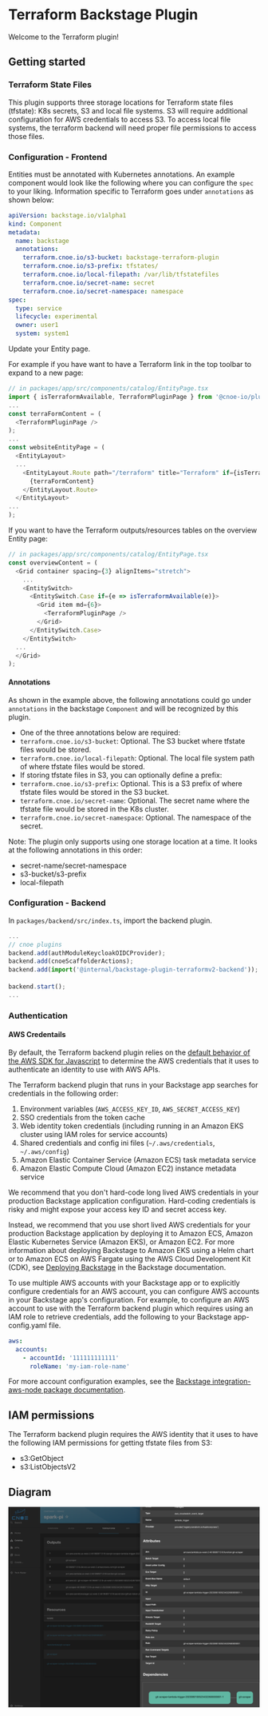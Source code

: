 # Terraform Backstage Plugin

Welcome to the Terraform plugin!

## Getting started

### Terraform State Files
This plugin supports three storage locations for Terraform state files (tfstate): K8s secrets, S3 and local file systems. S3 will require additional configuration for AWS credentials to access S3. To access local file systems, the terraform backend will need proper file permissions to access those files.

### Configuration - Frontend

Entities must be annotated with Kubernetes annotations. An example component
would look like the following where you can configure the `spec` to your
liking. Information specific to Terraform goes under `annotations` as 
shown below:

```yaml
apiVersion: backstage.io/v1alpha1
kind: Component
metadata:
  name: backstage
  annotations:
    terraform.cnoe.io/s3-bucket: backstage-terraform-plugin
    terraform.cnoe.io/s3-prefix: tfstates/
    terraform.cnoe.io/local-filepath: /var/lib/tfstatefiles
    terraform.cnoe.io/secret-name: secret
    terraform.cnoe.io/secret-namespace: namespace
spec:
  type: service
  lifecycle: experimental
  owner: user1
  system: system1
```

Update your Entity page. 

For example if you have want to have a Terraform link in the top toolbar to expand to a new page: 
```typescript
// in packages/app/src/components/catalog/EntityPage.tsx
import { isTerraformAvailable, TerraformPluginPage } from '@cnoe-io/plugin-terraform';
...
const terraFormContent = (
  <TerraformPluginPage />
);
...
const websiteEntityPage = (
  <EntityLayout>
  ...
    <EntityLayout.Route path="/terraform" title="Terraform" if={isTerraformAvailable}>
      {terraFormContent}
    </EntityLayout.Route>
  </EntityLayout>
...
);
```

If you want to have the Terraform outputs/resources tables on the overview Entity page:
```typescript
// in packages/app/src/components/catalog/EntityPage.tsx
const overviewContent = (
  <Grid container spacing={3} alignItems="stretch">
    ...
    <EntitySwitch>
      <EntitySwitch.Case if={e => isTerraformAvailable(e)}>
        <Grid item md={6}>
          <TerraformPluginPage />
        </Grid>
      </EntitySwitch.Case>
    </EntitySwitch>
  ...
  </Grid>
);
```

#### Annotations
As shown in the example above, the following annotations could go under
`annotations` in the backstage `Component` and will be recognized by this plugin.

- One of the three annotations below are required:
- `terraform.cnoe.io/s3-bucket`: Optional. The S3 bucket where tfstate files would be stored.
- `terraform.cnoe.io/local-filepath`: Optional. The local file system path of where tfstate files would be stored.
- If storing tfstate files in S3, you can optionally define a prefix:
- `terraform.cnoe.io/s3-prefix`: Optional. This is a S3 prefix of where tfstate files would be stored in the S3 bucket.
- `terraform.cnoe.io/secret-name`: Optional. The secret name where the tfstate file would be stored in the K8s cluster.
- `terraform.cnoe.io/secret-namespace`: Optional. The namespace of the secret.

Note: The plugin only supports using one storage location at a time. It looks at the following annotations in this order:

- secret-name/secret-namespace
- s3-bucket/s3-prefix
- local-filepath

### Configuration - Backend

In `packages/backend/src/index.ts`, import the backend plugin.

```typescript
...
// cnoe plugins
backend.add(authModuleKeycloakOIDCProvider);
backend.add(cnoeScaffolderActions);
backend.add(import('@internal/backstage-plugin-terraformv2-backend'));

backend.start();
...
```

### Authentication

#### AWS Credentails

By default, the Terraform backend plugin relies on the [default behavior of the AWS SDK for Javascript](https://docs.aws.amazon.com/AWSJavaScriptSDK/v3/latest/modules/_aws_sdk_credential_provider_node.html) to determine the AWS credentials that it uses to authenticate an identity to use with AWS APIs.

The Terraform backend plugin that runs in your Backstage app searches for credentials in the following order:

1. Environment variables (`AWS_ACCESS_KEY_ID`, `AWS_SECRET_ACCESS_KEY`)
1. SSO credentials from the token cache
1. Web identity token credentials (including running in an Amazon EKS cluster using IAM roles for service accounts)
1. Shared credentials and config ini files (`~/.aws/credentials`, `~/.aws/config`)
1. Amazon Elastic Container Service (Amazon ECS) task metadata service
1. Amazon Elastic Compute Cloud (Amazon EC2) instance metadata service

We recommend that you don't hard-code long lived AWS credentials in your production Backstage application configuration. Hard-coding credentials is risky and might expose your access key ID and secret access key.

Instead, we recommend that you use short lived AWS credentials for your production Backstage application by deploying it to Amazon ECS, Amazon Elastic Kubernetes Service (Amazon EKS), or Amazon EC2. For more information about deploying Backstage to Amazon EKS using a Helm chart or to Amazon ECS on AWS Fargate using the AWS Cloud Development Kit (CDK), see [Deploying Backstage](https://backstage.io/docs/deployment/) in the Backstage documentation.

To use multiple AWS accounts with your Backstage app or to explicitly configure credentials for an AWS account, you can configure AWS accounts in your Backstage app's configuration.
For example, to configure an AWS account to use with the Terraform backend plugin which requires using an IAM role to retrieve credentials, add the following to your Backstage app-config.yaml file.

```yaml
aws:
  accounts:
    - accountId: '111111111111'
      roleName: 'my-iam-role-name'
```

For more account configuration examples, see the [Backstage integration-aws-node package documentation](https://www.npmjs.com/package/@backstage/integration-aws-node).

## IAM permissions

The Terraform backend plugin requires the AWS identity that it uses to have the following IAM permissions for getting tfstate files from S3:

* s3:GetObject
* s3:ListObjectsV2

## Diagram

![details](images/terraform.png)
